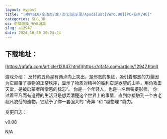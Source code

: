 ```yaml
---
layout: mypost
title: "[神作SLG/全动态/3D/汉化]启示录/Apocalust[Ver0.08][PC+安卓/4G]"
categories: SLG,3D
os: 电脑游戏,安卓游戏
slug: a12947
date: 2024-10-30 20:24:44
---
```


## 下载地址：

[https://qfafa.com/article/12947.html](https://qfafa.com/article/12947.html)

游戏介绍：
反转的五角星有两点向上突出，是邪恶的象征，吸引着邪恶的力量因为它颠覆了事物的正常秩序，显示了物质对精神的胜利它是欲望的山羊，用角攻击天堂，是被启蒙者所憎恶的标志”。
你是一个年轻人，也是一名新锐摄影师。
你过着平凡而有道德的生活只是想弄清楚这个世界上的事情，直到你接触到一个古老超凡脱俗的遗物，它赋予了你一套强大的 “奇异 ”和 “超物理 ”能力。

变更日志：

v0.08

N/A